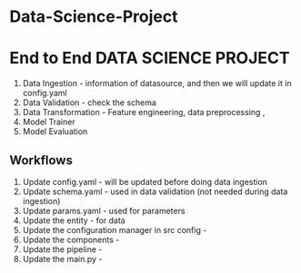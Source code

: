 # Data-Science-Project

# End to End DATA SCIENCE PROJECT

1. Data Ingestion - information of datasource, and then we will update it in config.yaml
2. Data Validation - check the schema 
3. Data Transformation  - Feature engineering, data preprocessing ,
4. Model Trainer
5. Model Evaluation

## Workflows


1. Update config.yaml - will be updated before doing data ingestion
2. Update schema.yaml - used in data validation (not needed during data ingestion)
3. Update params.yaml - used for parameters 
4. Update the entity - for data 
5. Update the configuration manager in src config - 
6. Update the components - 
7. Update the pipeline - 
8. Update the main.py - 














